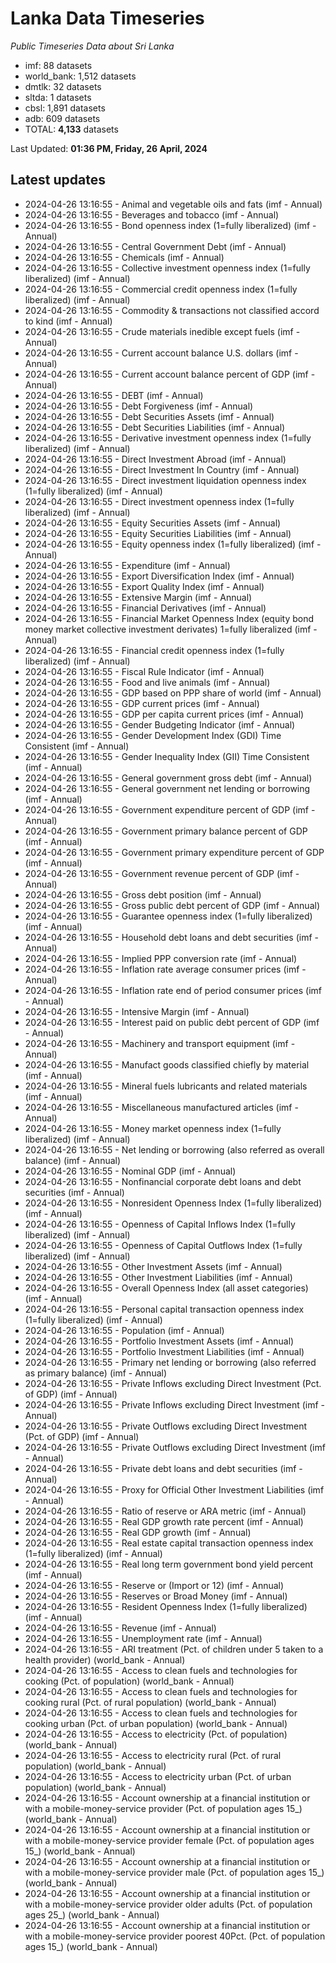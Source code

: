 # Lanka Data Timeseries
*Public Timeseries Data about Sri Lanka*

* imf: 88 datasets
* world_bank: 1,512 datasets
* dmtlk: 32 datasets
* sltda: 1 datasets
* cbsl: 1,891 datasets
* adb: 609 datasets
* TOTAL: **4,133** datasets

Last Updated: **01:36 PM, Friday, 26 April, 2024**

## Latest updates

* 2024-04-26 13:16:55 - Animal and vegetable oils and fats (imf - Annual)
* 2024-04-26 13:16:55 - Beverages and tobacco (imf - Annual)
* 2024-04-26 13:16:55 - Bond openness index (1=fully liberalized) (imf - Annual)
* 2024-04-26 13:16:55 - Central Government Debt (imf - Annual)
* 2024-04-26 13:16:55 - Chemicals (imf - Annual)
* 2024-04-26 13:16:55 - Collective investment openness index (1=fully liberalized) (imf - Annual)
* 2024-04-26 13:16:55 - Commercial credit openness index (1=fully liberalized) (imf - Annual)
* 2024-04-26 13:16:55 - Commodity & transactions not classified accord to kind (imf - Annual)
* 2024-04-26 13:16:55 - Crude materials inedible except fuels (imf - Annual)
* 2024-04-26 13:16:55 - Current account balance U.S. dollars (imf - Annual)
* 2024-04-26 13:16:55 - Current account balance percent of GDP (imf - Annual)
* 2024-04-26 13:16:55 - DEBT (imf - Annual)
* 2024-04-26 13:16:55 - Debt Forgiveness (imf - Annual)
* 2024-04-26 13:16:55 - Debt Securities Assets (imf - Annual)
* 2024-04-26 13:16:55 - Debt Securities Liabilities (imf - Annual)
* 2024-04-26 13:16:55 - Derivative investment openness index (1=fully liberalized) (imf - Annual)
* 2024-04-26 13:16:55 - Direct Investment Abroad (imf - Annual)
* 2024-04-26 13:16:55 - Direct Investment In Country (imf - Annual)
* 2024-04-26 13:16:55 - Direct investment liquidation openness index (1=fully liberalized) (imf - Annual)
* 2024-04-26 13:16:55 - Direct investment openness index (1=fully liberalized) (imf - Annual)
* 2024-04-26 13:16:55 - Equity Securities Assets (imf - Annual)
* 2024-04-26 13:16:55 - Equity Securities Liabilities (imf - Annual)
* 2024-04-26 13:16:55 - Equity openness index (1=fully liberalized) (imf - Annual)
* 2024-04-26 13:16:55 - Expenditure (imf - Annual)
* 2024-04-26 13:16:55 - Export Diversification Index (imf - Annual)
* 2024-04-26 13:16:55 - Export Quality Index (imf - Annual)
* 2024-04-26 13:16:55 - Extensive Margin (imf - Annual)
* 2024-04-26 13:16:55 - Financial Derivatives (imf - Annual)
* 2024-04-26 13:16:55 - Financial Market Openness Index (equity bond money market collective investment derivates) 1=fully liberalized (imf - Annual)
* 2024-04-26 13:16:55 - Financial credit openness index (1=fully liberalized) (imf - Annual)
* 2024-04-26 13:16:55 - Fiscal Rule Indicator (imf - Annual)
* 2024-04-26 13:16:55 - Food and live animals (imf - Annual)
* 2024-04-26 13:16:55 - GDP based on PPP share of world (imf - Annual)
* 2024-04-26 13:16:55 - GDP current prices (imf - Annual)
* 2024-04-26 13:16:55 - GDP per capita current prices (imf - Annual)
* 2024-04-26 13:16:55 - Gender Budgeting Indicator (imf - Annual)
* 2024-04-26 13:16:55 - Gender Development Index (GDI) Time Consistent (imf - Annual)
* 2024-04-26 13:16:55 - Gender Inequality Index (GII) Time Consistent (imf - Annual)
* 2024-04-26 13:16:55 - General government gross debt (imf - Annual)
* 2024-04-26 13:16:55 - General government net lending or borrowing (imf - Annual)
* 2024-04-26 13:16:55 - Government expenditure percent of GDP (imf - Annual)
* 2024-04-26 13:16:55 - Government primary balance percent of GDP (imf - Annual)
* 2024-04-26 13:16:55 - Government primary expenditure percent of GDP (imf - Annual)
* 2024-04-26 13:16:55 - Government revenue percent of GDP (imf - Annual)
* 2024-04-26 13:16:55 - Gross debt position (imf - Annual)
* 2024-04-26 13:16:55 - Gross public debt percent of GDP (imf - Annual)
* 2024-04-26 13:16:55 - Guarantee openness index (1=fully liberalized) (imf - Annual)
* 2024-04-26 13:16:55 - Household debt loans and debt securities (imf - Annual)
* 2024-04-26 13:16:55 - Implied PPP conversion rate (imf - Annual)
* 2024-04-26 13:16:55 - Inflation rate average consumer prices (imf - Annual)
* 2024-04-26 13:16:55 - Inflation rate end of period consumer prices (imf - Annual)
* 2024-04-26 13:16:55 - Intensive Margin (imf - Annual)
* 2024-04-26 13:16:55 - Interest paid on public debt percent of GDP (imf - Annual)
* 2024-04-26 13:16:55 - Machinery and transport equipment (imf - Annual)
* 2024-04-26 13:16:55 - Manufact goods classified chiefly by material (imf - Annual)
* 2024-04-26 13:16:55 - Mineral fuels lubricants and related materials (imf - Annual)
* 2024-04-26 13:16:55 - Miscellaneous manufactured articles (imf - Annual)
* 2024-04-26 13:16:55 - Money market openness index (1=fully liberalized) (imf - Annual)
* 2024-04-26 13:16:55 - Net lending or borrowing (also referred as overall balance) (imf - Annual)
* 2024-04-26 13:16:55 - Nominal GDP (imf - Annual)
* 2024-04-26 13:16:55 - Nonfinancial corporate debt loans and debt securities (imf - Annual)
* 2024-04-26 13:16:55 - Nonresident Openness Index (1=fully liberalized) (imf - Annual)
* 2024-04-26 13:16:55 - Openness of Capital Inflows Index (1=fully liberalized) (imf - Annual)
* 2024-04-26 13:16:55 - Openness of Capital Outflows Index (1=fully liberalized) (imf - Annual)
* 2024-04-26 13:16:55 - Other Investment Assets (imf - Annual)
* 2024-04-26 13:16:55 - Other Investment Liabilities (imf - Annual)
* 2024-04-26 13:16:55 - Overall Openness Index (all asset categories) (imf - Annual)
* 2024-04-26 13:16:55 - Personal capital transaction openness index (1=fully liberalized) (imf - Annual)
* 2024-04-26 13:16:55 - Population (imf - Annual)
* 2024-04-26 13:16:55 - Portfolio Investment Assets (imf - Annual)
* 2024-04-26 13:16:55 - Portfolio Investment Liabilities (imf - Annual)
* 2024-04-26 13:16:55 - Primary net lending or borrowing (also referred as primary balance) (imf - Annual)
* 2024-04-26 13:16:55 - Private Inflows excluding Direct Investment (Pct. of GDP) (imf - Annual)
* 2024-04-26 13:16:55 - Private Inflows excluding Direct Investment (imf - Annual)
* 2024-04-26 13:16:55 - Private Outflows excluding Direct Investment (Pct. of GDP) (imf - Annual)
* 2024-04-26 13:16:55 - Private Outflows excluding Direct Investment (imf - Annual)
* 2024-04-26 13:16:55 - Private debt loans and debt securities (imf - Annual)
* 2024-04-26 13:16:55 - Proxy for Official Other Investment Liabilities (imf - Annual)
* 2024-04-26 13:16:55 - Ratio of reserve or ARA metric (imf - Annual)
* 2024-04-26 13:16:55 - Real GDP growth rate percent (imf - Annual)
* 2024-04-26 13:16:55 - Real GDP growth (imf - Annual)
* 2024-04-26 13:16:55 - Real estate capital transaction openness index (1=fully liberalized) (imf - Annual)
* 2024-04-26 13:16:55 - Real long term government bond yield percent (imf - Annual)
* 2024-04-26 13:16:55 - Reserve or (Import or 12) (imf - Annual)
* 2024-04-26 13:16:55 - Reserves or Broad Money (imf - Annual)
* 2024-04-26 13:16:55 - Resident Openness Index (1=fully liberalized) (imf - Annual)
* 2024-04-26 13:16:55 - Revenue (imf - Annual)
* 2024-04-26 13:16:55 - Unemployment rate (imf - Annual)
* 2024-04-26 13:16:55 - ARI treatment (Pct. of children under 5 taken to a health provider) (world_bank - Annual)
* 2024-04-26 13:16:55 - Access to clean fuels and technologies for cooking (Pct. of population) (world_bank - Annual)
* 2024-04-26 13:16:55 - Access to clean fuels and technologies for cooking rural (Pct. of rural population) (world_bank - Annual)
* 2024-04-26 13:16:55 - Access to clean fuels and technologies for cooking urban (Pct. of urban population) (world_bank - Annual)
* 2024-04-26 13:16:55 - Access to electricity (Pct. of population) (world_bank - Annual)
* 2024-04-26 13:16:55 - Access to electricity rural (Pct. of rural population) (world_bank - Annual)
* 2024-04-26 13:16:55 - Access to electricity urban (Pct. of urban population) (world_bank - Annual)
* 2024-04-26 13:16:55 - Account ownership at a financial institution or with a mobile-money-service provider (Pct. of population ages 15_) (world_bank - Annual)
* 2024-04-26 13:16:55 - Account ownership at a financial institution or with a mobile-money-service provider female (Pct. of population ages 15_) (world_bank - Annual)
* 2024-04-26 13:16:55 - Account ownership at a financial institution or with a mobile-money-service provider male (Pct. of population ages 15_) (world_bank - Annual)
* 2024-04-26 13:16:55 - Account ownership at a financial institution or with a mobile-money-service provider older adults (Pct. of population ages 25_) (world_bank - Annual)
* 2024-04-26 13:16:55 - Account ownership at a financial institution or with a mobile-money-service provider poorest 40Pct. (Pct. of population ages 15_) (world_bank - Annual)